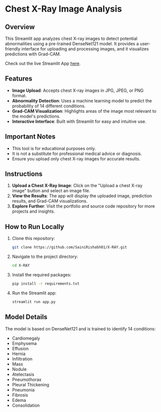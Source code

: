 # Chest X-Ray Image Analysis

## Overview

This Streamlit app analyzes chest X-ray images to detect potential abnormalities using a pre-trained DenseNet121 model. It provides a user-friendly interface for uploading and processing images, and it visualizes predictions with Grad-CAM.

Check out the live Streamlit App [here]([https://x-rayghh.streamlit.app/]).

## Features

- **Image Upload**: Accepts chest X-ray images in JPG, JPEG, or PNG format.
- **Abnormality Detection**: Uses a machine learning model to predict the probability of 14 different conditions.
- **Grad-CAM Visualization**: Highlights areas of the image most relevant to the model's predictions.
- **Interactive Interface**: Built with Streamlit for easy and intuitive use.

## Important Notes

- This tool is for educational purposes only.
- It is not a substitute for professional medical advice or diagnosis.
- Ensure you upload only chest X-ray images for accurate results.

## Instructions

1. **Upload a Chest X-Ray Image**: Click on the "Upload a chest X-ray image" button and select an image file.
2. **View the Results**: The app will display the uploaded image, prediction results, and Grad-CAM visualizations.
3. **Explore Further**: Visit the portfolio and source code repository for more projects and insights.

## How to Run Locally

1. Clone this repository:

    ```bash
    git clone https://github.com/SainiRishabh01/X-RAY.git
    ```

2. Navigate to the project directory:

    ```bash
    cd X-RAY
    ```

3. Install the required packages:

    ```bash
    pip install -r requirements.txt
    ```

4. Run the Streamlit app:

    ```bash
    streamlit run app.py
    ```

## Model Details

The model is based on DenseNet121 and is trained to identify 14 conditions:

- Cardiomegaly
- Emphysema
- Effusion
- Hernia
- Infiltration
- Mass
- Nodule
- Atelectasis
- Pneumothorax
- Pleural Thickening
- Pneumonia
- Fibrosis
- Edema
- Consolidation



